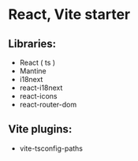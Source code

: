 # React, Vite starter

## Libraries:
- React ( ts )
- Mantine
- i18next
- react-i18next
- react-icons
- react-router-dom

## Vite plugins:
- vite-tsconfig-paths